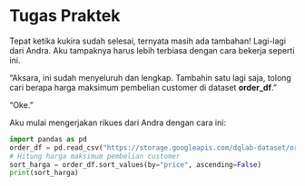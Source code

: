 # Tugas Praktek

Tepat ketika kukira sudah selesai, ternyata masih ada tambahan! Lagi-lagi dari Andra. Aku tampaknya harus lebih terbiasa dengan cara bekerja seperti ini. 

“Aksara, ini sudah menyeluruh dan lengkap. Tambahin satu lagi saja, tolong cari berapa harga maksimum pembelian customer di dataset **order_df**.”

“Oke.”

Aku mulai mengerjakan rikues dari Andra dengan cara ini:

```python
import pandas as pd
order_df = pd.read_csv("https://storage.googleapis.com/dqlab-dataset/order.csv")
# Hitung harga maksimum pembelian customer
sort_harga = order_df.sort_values(by="price", ascending=False)
print(sort_harga)
```
